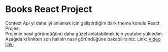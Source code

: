 # Books React Project
Context Api yi daha iyi anlamak için geliştirdiğim dark theme konulu React Projesi <br/>
Projenin nasıl göründüğünü daha güzel anlatabilmek için youtube yükledim. Aşağıda ki linkten son halinin nasıl göründüğüne bakabilirsiniz.
Link: [Video linki](https://www.youtube.com/watch?v=PfixrPFLxUI)
